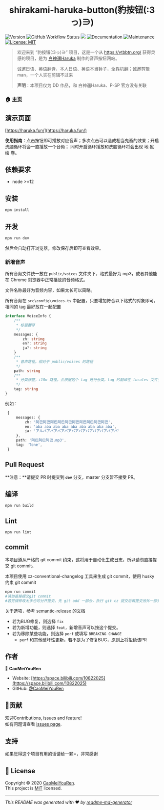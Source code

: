 <h1 align="center">shirakami-haruka-button(豹按钮(:3っ)∋) </h1>
<p>
  <a href="https://github.com/CaoMeiYouRen/shirakami-haruka-button" target="_blank">
    <img alt="Version" src="https://img.shields.io/github/package-json/v/CaoMeiYouRen/shirakami-haruka-button">
  </a>
  <a href="https://github.com/CaoMeiYouRen/shirakami-haruka-button/actions?query=workflow%3ARelease" target="_blank">
    <img alt="GitHub Workflow Status" src="https://img.shields.io/github/workflow/status/CaoMeiYouRen/shirakami-haruka-button/Release">
  </a>
  <img src="https://img.shields.io/badge/node-%3E%3D12-blue.svg" />
  <a href="https://github.com/CaoMeiYouRen/shirakami-haruka-button#readme" target="_blank">
    <img alt="Documentation" src="https://img.shields.io/badge/documentation-yes-brightgreen.svg" />
  </a>
  <a href="https://github.com/CaoMeiYouRen/shirakami-haruka-button/graphs/commit-activity" target="_blank">
    <img alt="Maintenance" src="https://img.shields.io/badge/Maintained%3F-yes-green.svg" />
  </a>
  <a href="https://github.com/CaoMeiYouRen/shirakami-haruka-button/blob/master/LICENSE" target="_blank">
    <img alt="License: MIT" src="https://img.shields.io/github/license/CaoMeiYouRen/shirakami-haruka-button" />
  </a>
</p>

> 欢迎来到 “豹按钮(:3っ)∋” 项目，这是一个从 https://vtbbtn.org/ 获得灵感的项目，是为 [白神遥Haruka](https://space.bilibili.com/477332594/) 制作的音声按钮网站。
>
> 诚邀日语、英语翻译，本人日语、英语本当锤子，全靠机翻；诚邀剪辑man，一个人实在剪辑不过来
>
> **声明**：本项目仅为 DD 作品，和 白神遥Haruka、P-SP 官方没有关联

### 🏠 [主页](https://github.com/CaoMeiYouRen/shirakami-haruka-button#readme)

## 演示页面

[https://haruka.fun/](https://haruka.fun/)

**使用指南**：点击按钮即可播放对应音声；多次点击可以造成相当鬼畜的效果；开启洗脑循环将会一直播放一个音频； 同时开启循环播放和洗脑循环将会出现 地 狱 绘 卷。


## 依赖要求

- node >=12

## 安装

```sh
npm install
```

## 开发

```sh
npm run dev
```

然后会自动打开浏览器，修改保存后即可查看效果。

### 新增音声

所有音频文件统一放在 `public/voices` 文件夹下，格式最好为 mp3，或者其他能在 Chrome 浏览器中正常播放的音频格式。

文件名称最好为音频内容，如果太长可以简略。

所有音频在 `src\config\voices.ts` 中配置，只要增加符合以下格式的对象即可，相同的 tag 最好放在一起配置

```ts
interface VoiceInfo {
    /**
     * 标题翻译
     */
    messages: {
        zh: string
        en?: string
        ja?: string
    }
    /**
     * 音声路径。相对于 public/voices 的路径
     */
    path: string
    /**
     * 分类标签，i18n 路径。会根据这个 tag 进行分类，tag 的翻译在 locales 文件夹下 zh/en/ja 文件中的 tags 字段中设置
     */
    tag: string
}
```

例如：

```ts
 {
     messages: {
         zh: '阿巴阿巴阿巴阿巴阿巴阿巴阿巴阿巴阿巴阿巴',
         en: 'aba aba aba aba aba aba aba aba aba',
         ja: 'アルバアバアバアバアバアバアバアバアバアバアバ'
     },
     path: '阿巴阿巴阿巴.mp3',
     tag: 'Tone',
 }
```

## Pull Request

**注意：**请提交 PR 时提交到 **`dev`** 分支，master 分支暂不接受 PR。

## 编译

```sh
npm run build
```

## Lint

```
npm run lint
```

## commit

本项目遵从严格的 git commit 约束，这将用于自动化生成日志，所以请勿直接提交 git commit。

本项目使用 cz-conventional-changelog 工具来生成 git commit，使用 husky 约束 git commit

```sh
npm run commit 
#请勿直接提交git commit
#若觉得修改太多也可分开提交。先 git add 一部分，执行 git cz 提交后再提交另外一部分
```

关于选项，参考 [semantic-release](https://github.com/semantic-release/semantic-release) 的文档

-   若为BUG修复，则选择 `fix`
-   若为新增功能，则选择 `feat`，新增音声可以按这个提交。
-   若为移除某些功能，则选择 `perf`  或填写 `BREAKING CHANGE`
    -    `perf` 和其他破坏性更新，若不是为了修复BUG，原则上将拒绝该PR

## 作者


👤 **CaoMeiYouRen**

* Website: [https://space.bilibili.com/10822025](https://space.bilibili.com/10822025)
* GitHub: [@CaoMeiYouRen](https://github.com/CaoMeiYouRen)

## 🤝贡献

欢迎Contributions, issues and feature!<br />如有问题请查看 [issues page](https://github.com/CaoMeiYouRen/shirakami-haruka-button/issues).

## 支持

如果觉得这个项目有用的话请给一颗⭐️，非常感谢

## 📝 License

Copyright © 2020 [CaoMeiYouRen](https://github.com/CaoMeiYouRen).<br />
This project is [MIT](https://github.com/CaoMeiYouRen/shirakami-haruka-button/blob/master/LICENSE) licensed.

***
_This README was generated with ❤️ by [readme-md-generator](https://github.com/kefranabg/readme-md-generator)_

